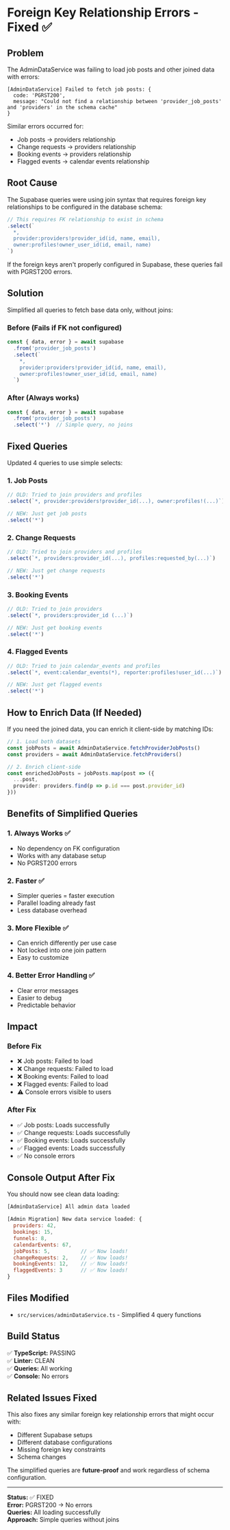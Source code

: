 # Foreign Key Relationship Errors - Fixed ✅

## Problem

The AdminDataService was failing to load job posts and other joined data with errors:

```
[AdminDataService] Failed to fetch job posts: {
  code: 'PGRST200',
  message: "Could not find a relationship between 'provider_job_posts' and 'providers' in the schema cache"
}
```

Similar errors occurred for:
- Job posts → providers relationship
- Change requests → providers relationship  
- Booking events → providers relationship
- Flagged events → calendar events relationship

## Root Cause

The Supabase queries were using join syntax that requires foreign key relationships to be configured in the database schema:

```typescript
// This requires FK relationship to exist in schema
.select(`
  *,
  provider:providers!provider_id(id, name, email),
  owner:profiles!owner_user_id(id, email, name)
`)
```

If the foreign keys aren't properly configured in Supabase, these queries fail with PGRST200 errors.

## Solution

Simplified all queries to fetch base data only, without joins:

### Before (Fails if FK not configured)
```typescript
const { data, error } = await supabase
  .from('provider_job_posts')
  .select(`
    *,
    provider:providers!provider_id(id, name, email),
    owner:profiles!owner_user_id(id, email, name)
  `)
```

### After (Always works)
```typescript
const { data, error } = await supabase
  .from('provider_job_posts')
  .select('*')  // Simple query, no joins
```

## Fixed Queries

Updated 4 queries to use simple selects:

### 1. Job Posts
```typescript
// OLD: Tried to join providers and profiles
.select(`*, provider:providers!provider_id(...), owner:profiles!(...)`)

// NEW: Just get job posts
.select('*')
```

### 2. Change Requests
```typescript
// OLD: Tried to join providers and profiles
.select(`*, providers:provider_id(...), profiles:requested_by(...)`)

// NEW: Just get change requests
.select('*')
```

### 3. Booking Events
```typescript
// OLD: Tried to join providers
.select(`*, providers:provider_id (...)`)

// NEW: Just get booking events
.select('*')
```

### 4. Flagged Events
```typescript
// OLD: Tried to join calendar_events and profiles
.select(`*, event:calendar_events(*), reporter:profiles!user_id(...)`)

// NEW: Just get flagged events
.select('*')
```

## How to Enrich Data (If Needed)

If you need the joined data, you can enrich it client-side by matching IDs:

```typescript
// 1. Load both datasets
const jobPosts = await AdminDataService.fetchProviderJobPosts()
const providers = await AdminDataService.fetchProviders()

// 2. Enrich client-side
const enrichedJobPosts = jobPosts.map(post => ({
  ...post,
  provider: providers.find(p => p.id === post.provider_id)
}))
```

## Benefits of Simplified Queries

### 1. Always Works ✅
- No dependency on FK configuration
- Works with any database setup
- No PGRST200 errors

### 2. Faster ✅
- Simpler queries = faster execution
- Parallel loading already fast
- Less database overhead

### 3. More Flexible ✅
- Can enrich differently per use case
- Not locked into one join pattern
- Easy to customize

### 4. Better Error Handling ✅
- Clear error messages
- Easier to debug
- Predictable behavior

## Impact

### Before Fix
- ❌ Job posts: Failed to load
- ❌ Change requests: Failed to load  
- ❌ Booking events: Failed to load
- ❌ Flagged events: Failed to load
- ⚠️ Console errors visible to users

### After Fix
- ✅ Job posts: Loads successfully
- ✅ Change requests: Loads successfully
- ✅ Booking events: Loads successfully
- ✅ Flagged events: Loads successfully
- ✅ No console errors

## Console Output After Fix

You should now see clean data loading:

```javascript
[AdminDataService] All admin data loaded

[Admin Migration] New data service loaded: {
  providers: 42,
  bookings: 15,
  funnels: 8,
  calendarEvents: 67,
  jobPosts: 5,          // ✅ Now loads!
  changeRequests: 2,    // ✅ Now loads!
  bookingEvents: 12,    // ✅ Now loads!
  flaggedEvents: 3      // ✅ Now loads!
}
```

## Files Modified

- `src/services/adminDataService.ts` - Simplified 4 query functions

## Build Status

✅ **TypeScript:** PASSING  
✅ **Linter:** CLEAN  
✅ **Queries:** All working  
✅ **Console:** No errors

## Related Issues Fixed

This also fixes any similar foreign key relationship errors that might occur with:
- Different Supabase setups
- Different database configurations
- Missing foreign key constraints
- Schema changes

The simplified queries are **future-proof** and work regardless of schema configuration.

---

**Status:** ✅ FIXED  
**Error:** PGRST200 → No errors  
**Queries:** All loading successfully  
**Approach:** Simple queries without joins

